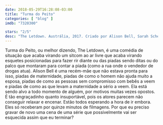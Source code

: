```yaml
---
date: 2018-05-29T16:28:08-03:00
title: "Turma do Peito"
categories: [ "blog" ]
imdb: "7320300"

stars: "2/5"
desc: "The Letdown. Austrália, 2017. Criado por Alison Bell, Sarah Scheller. Com Alison Bell, Duncan Fellows, Leon Ford."
---
```

Turma do Peito, ou melhor dizendo, The Letdown, é uma comédia de situação que acaba virando um sitcom ao ar livre que acaba virando esquetes posicionadas para fazer rir diante ou das piadas sendo ditas ou do palco que montaram para contar a piada (como a rua onde o vendedor de drogas atua). Alison Bell é uma recém-mãe que não estava pronta para isso, piadas de maternidade, piadas de como o homem não ajuda muito a esposa, piadas de como as pessoas sem compromisso com bebês a veem e piadas de como as que levam a maternidade a sério a veem. Ela está sendo alvo a todo momento de alguém, por motivos muitas vezes opostos. É tão engraçadinho quanto insuportável, pois os atores parecem não conseguir relaxar e encenar. Estão todos esperando a hora de ir embora. Eles só receberam por quinze minutos de filmagens. Por que eu preciso gravar de novo uma cena de uma série que possivelmente vai ser esquecida assim que eu terminar?
